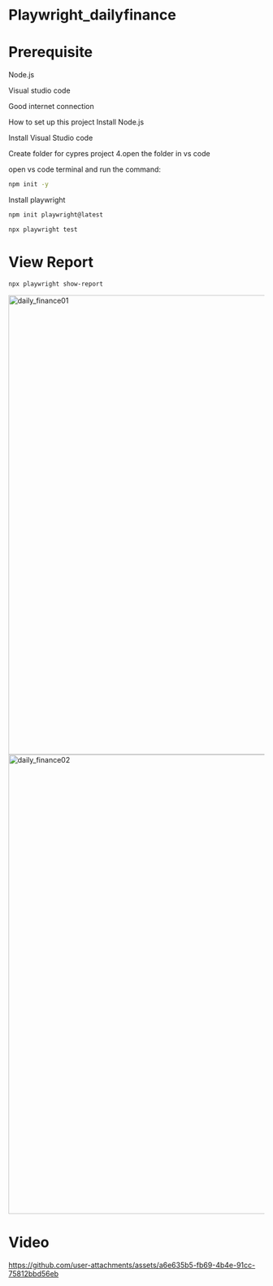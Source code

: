 # Playwright_dailyfinance
# Prerequisite
Node.js

Visual studio code

Good internet connection

How to set up this project
Install Node.js

Install Visual Studio code

Create folder for cypres project 4.open the folder in vs code

open vs code terminal and run the command:

```bash
npm init -y
```

Install playwright

```bash
npm init playwright@latest
```
```bash
npx playwright test
```

# View Report

```bash
npx playwright show-report
```



<img width="903" alt="daily_finance01" src="https://github.com/user-attachments/assets/25a27972-edd9-4b5f-ad8c-d240bdeb45c4">
<img width="903" alt="daily_finance02" src="https://github.com/user-attachments/assets/8d58914e-3f69-41bb-a34d-a7778a29d30f">



# Video 
https://github.com/user-attachments/assets/a6e635b5-fb69-4b4e-91cc-75812bbd56eb






